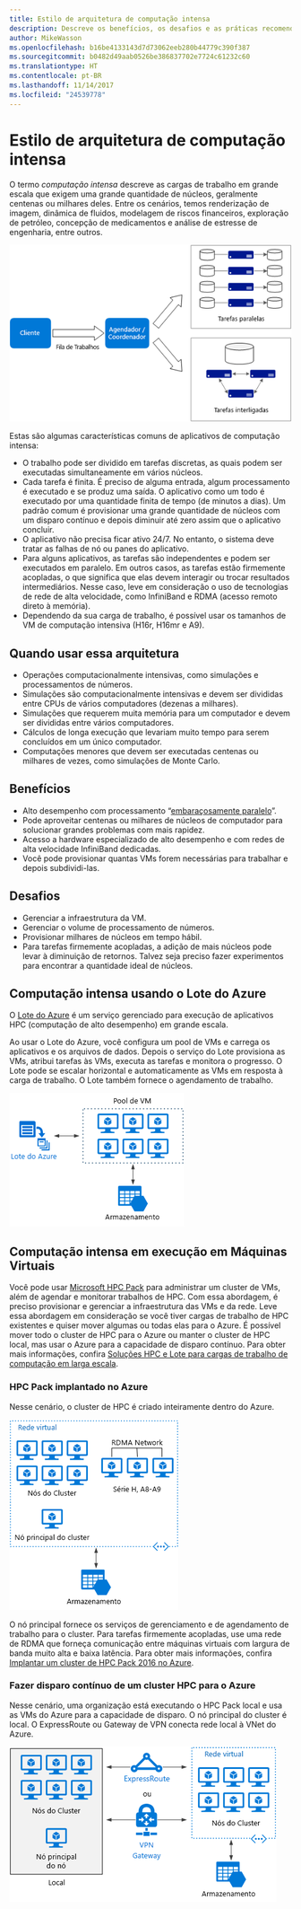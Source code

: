 ```yaml
---
title: Estilo de arquitetura de computação intensa
description: Descreve os benefícios, os desafios e as práticas recomendadas para arquiteturas de computação intensa no Azure
author: MikeWasson
ms.openlocfilehash: b16be4133143d7d73062eeb280b44779c390f387
ms.sourcegitcommit: b0482d49aab0526be386837702e7724c61232c60
ms.translationtype: HT
ms.contentlocale: pt-BR
ms.lasthandoff: 11/14/2017
ms.locfileid: "24539778"
---
```

# <a name="big-compute-architecture-style"></a>Estilo de arquitetura de computação intensa

O termo *computação intensa* descreve as cargas de trabalho em grande escala que exigem uma grande quantidade de núcleos, geralmente centenas ou milhares deles. Entre os cenários, temos renderização de imagem, dinâmica de fluidos, modelagem de riscos financeiros, exploração de petróleo, concepção de medicamentos e análise de estresse de engenharia, entre outros.

![](./images/big-compute-logical.png)

Estas são algumas características comuns de aplicativos de computação intensa:

- O trabalho pode ser dividido em tarefas discretas, as quais podem ser executadas simultaneamente em vários núcleos.
- Cada tarefa é finita. É preciso de alguma entrada, algum processamento é executado e se produz uma saída. O aplicativo como um todo é executado por uma quantidade finita de tempo (de minutos a dias). Um padrão comum é provisionar uma grande quantidade de núcleos com um disparo contínuo e depois diminuir até zero assim que o aplicativo concluir. 
- O aplicativo não precisa ficar ativo 24/7. No entanto, o sistema deve tratar as falhas de nó ou panes do aplicativo.
- Para alguns aplicativos, as tarefas são independentes e podem ser executados em paralelo. Em outros casos, as tarefas estão firmemente acopladas, o que significa que elas devem interagir ou trocar resultados intermediários. Nesse caso, leve em consideração o uso de tecnologias de rede de alta velocidade, como InfiniBand e RDMA (acesso remoto direto à memória). 
- Dependendo da sua carga de trabalho, é possível usar os tamanhos de VM de computação intensiva (H16r, H16mr e A9).

## <a name="when-to-use-this-architecture"></a>Quando usar essa arquitetura

- Operações computacionalmente intensivas, como simulações e processamentos de números.
- Simulações são computacionalmente intensivas e devem ser divididas entre CPUs de vários computadores (dezenas a milhares).
- Simulações que requerem muita memória para um computador e devem ser divididas entre vários computadores.
- Cálculos de longa execução que levariam muito tempo para serem concluídos em um único computador.
- Computações menores que devem ser executadas centenas ou milhares de vezes, como simulações de Monte Carlo.

## <a name="benefits"></a>Benefícios

- Alto desempenho com processamento “[embaraçosamente paralelo][embarrassingly-parallel]”.
- Pode aproveitar centenas ou milhares de núcleos de computador para solucionar grandes problemas com mais rapidez.
- Acesso a hardware especializado de alto desempenho e com redes de alta velocidade InfiniBand dedicadas.
- Você pode provisionar quantas VMs forem necessárias para trabalhar e depois subdividi-las. 

## <a name="challenges"></a>Desafios

- Gerenciar a infraestrutura da VM.
- Gerenciar o volume de processamento de números. 
- Provisionar milhares de núcleos em tempo hábil.
- Para tarefas firmemente acopladas, a adição de mais núcleos pode levar à diminuição de retornos. Talvez seja preciso fazer experimentos para encontrar a quantidade ideal de núcleos.

## <a name="big-compute-using-azure-batch"></a>Computação intensa usando o Lote do Azure

O [Lote do Azure][batch] é um serviço gerenciado para execução de aplicativos HPC (computação de alto desempenho) em grande escala.

Ao usar o Lote do Azure, você configura um pool de VMs e carrega os aplicativos e os arquivos de dados. Depois o serviço do Lote provisiona as VMs, atribui tarefas às VMs, executa as tarefas e monitora o progresso. O Lote pode se escalar horizontal e automaticamente as VMs em resposta à carga de trabalho. O Lote também fornece o agendamento de trabalho.

![](./images/big-compute-batch.png) 

## <a name="big-compute-running-on-virtual-machines"></a>Computação intensa em execução em Máquinas Virtuais

Você pode usar [Microsoft HPC Pack][hpc-pack] para administrar um cluster de VMs, além de agendar e monitorar trabalhos de HPC. Com essa abordagem, é preciso provisionar e gerenciar a infraestrutura das VMs e da rede. Leve essa abordagem em consideração se você tiver cargas de trabalho de HPC existentes e quiser mover algumas ou todas elas para o Azure. É possível mover todo o cluster de HPC para o Azure ou manter o cluster de HPC local, mas usar o Azure para a capacidade de disparo contínuo. Para obter mais informações, confira [Soluções HPC e Lote para cargas de trabalho de computação em larga escala][batch-hpc-solutions].

### <a name="hpc-pack-deployed-to-azure"></a>HPC Pack implantado no Azure

Nesse cenário, o cluster de HPC é criado inteiramente dentro do Azure.

![](./images/big-compute-iaas.png) 
 
O nó principal fornece os serviços de gerenciamento e de agendamento de trabalho para o cluster. Para tarefas firmemente acopladas, use uma rede de RDMA que forneça comunicação entre máquinas virtuais com largura de banda muito alta e baixa latência. Para obter mais informações, confira [Implantar um cluster de HPC Pack 2016 no Azure][deploy-hpc-azure].

### <a name="burst-an-hpc-cluster-to-azure"></a>Fazer disparo contínuo de um cluster HPC para o Azure

Nesse cenário, uma organização está executando o HPC Pack local e usa as VMs do Azure para a capacidade de disparo. O nó principal do cluster é local. O ExpressRoute ou Gateway de VPN conecta rede local à VNet do Azure.

![](./images/big-compute-hybrid.png) 


[batch]: /azure/batch/
[batch-hpc-solutions]: /azure/batch/batch-hpc-solutions
[deploy-hpc-azure]: /azure/virtual-machines/windows/hpcpack-2016-cluster
[embarrassingly-parallel]: https://en.wikipedia.org/wiki/Embarrassingly_parallel
[hpc-pack]: https://technet.microsoft.com/library/cc514029

 

